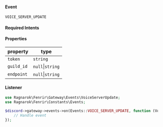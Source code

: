 #### Event
`VOICE_SERVER_UPDATE`

#### Required Intents

#### Properties
|property|type|
|--------|----|
|`token`|`string`|
|`guild_id`|`null`&#124;`string`|
|`endpoint`|`null`&#124;`string`|

#### Listener
```php
use Ragnarok\Fenrir\Gateway\Events\VoiceServerUpdate;
use Ragnarok\Fenrir\Constants\Events;

$discord->gateway->events->on(Events::VOICE_SERVER_UPDATE, function (VoiceServerUpdate $event) {
    // Handle event
});
```
